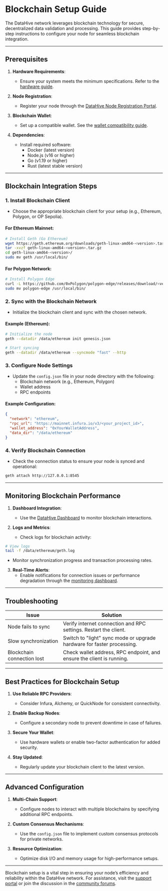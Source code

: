# Blockchain Setup Guide

The DataHive network leverages blockchain technology for secure, decentralized data validation and processing. This guide provides step-by-step instructions to configure your node for seamless blockchain integration.

---

## Prerequisites

1. **Hardware Requirements**:
   - Ensure your system meets the minimum specifications. Refer to the [hardware guide](/docs/onboarding/hardware.md).

2. **Node Registration**:
   - Register your node through the [DataHive Node Registration Portal](https://www.datahive.network/nodes).

3. **Blockchain Wallet**:
   - Set up a compatible wallet. See the [wallet compatibility guide](/docs/onboarding/wallets.md).

4. **Dependencies**:
   - Install required software:
     - Docker (latest version)
     - Node.js (v16 or higher)
     - Go (v1.19 or higher)
     - Rust (latest stable version)

---

## Blockchain Integration Steps

### 1. Install Blockchain Client
- Choose the appropriate blockchain client for your setup (e.g., Ethereum, Polygon, or OP Sepolia).

#### For Ethereum Mainnet:
```bash
# Install Geth (Go Ethereum)
wget https://geth.ethereum.org/downloads/geth-linux-amd64-<version>.tar.gz
tar -xvzf geth-linux-amd64-<version>.tar.gz
cd geth-linux-amd64-<version>/
sudo mv geth /usr/local/bin/
```

#### For Polygon Network:
```bash
# Install Polygon Edge
curl -L https://github.com/0xPolygon/polygon-edge/releases/download/<version>/polygon-edge.tar.gz | tar -xz
sudo mv polygon-edge /usr/local/bin/
```

### 2. Sync with the Blockchain Network
- Initialize the blockchain client and sync with the chosen network.

#### Example (Ethereum):
```bash
# Initialize the node
geth --datadir /data/ethereum init genesis.json

# Start syncing
geth --datadir /data/ethereum --syncmode "fast" --http
```

### 3. Configure Node Settings
- Update the `config.json` file in your node directory with the following:
  - Blockchain network (e.g., Ethereum, Polygon)
  - Wallet address
  - RPC endpoints

#### Example Configuration:
```json
{
  "network": "ethereum",
  "rpc_url": "https://mainnet.infura.io/v3/<your_project_id>",
  "wallet_address": "0xYourWalletAddress",
  "data_dir": "/data/ethereum"
}
```

### 4. Verify Blockchain Connection
- Check the connection status to ensure your node is synced and operational:
```bash
geth attach http://127.0.0.1:8545
```

---

## Monitoring Blockchain Performance

1. **Dashboard Integration**:
   - Use the [DataHive Dashboard](/docs/onboarding/dashboard.md) to monitor blockchain interactions.

2. **Logs and Metrics**:
   - Check logs for blockchain activity:
```bash
# View logs
tail -f /data/ethereum/geth.log
```
   - Monitor synchronization progress and transaction processing rates.

3. **Real-Time Alerts**:
   - Enable notifications for connection issues or performance degradation through the [monitoring dashboard](/docs/onboarding/monitoring.md).

---

## Troubleshooting

| **Issue**                | **Solution**                                                                |
|--------------------------|----------------------------------------------------------------------------|
| Node fails to sync       | Verify internet connection and RPC settings. Restart the client.          |
| Slow synchronization     | Switch to "light" sync mode or upgrade hardware for faster processing.    |
| Blockchain connection lost | Check wallet address, RPC endpoint, and ensure the client is running.     |

---

## Best Practices for Blockchain Setup

1. **Use Reliable RPC Providers**:
   - Consider Infura, Alchemy, or QuickNode for consistent connectivity.

2. **Enable Backup Nodes**:
   - Configure a secondary node to prevent downtime in case of failures.

3. **Secure Your Wallet**:
   - Use hardware wallets or enable two-factor authentication for added security.

4. **Stay Updated**:
   - Regularly update your blockchain client to the latest version.

---

## Advanced Configuration

1. **Multi-Chain Support**:
   - Configure nodes to interact with multiple blockchains by specifying additional RPC endpoints.

2. **Custom Consensus Mechanisms**:
   - Use the `config.json` file to implement custom consensus protocols for private networks.

3. **Resource Optimization**:
   - Optimize disk I/O and memory usage for high-performance setups.

---

Blockchain setup is a vital step in ensuring your node’s efficiency and reliability within the DataHive network. For assistance, visit the [support portal](/docs/onboarding/support/tickets.md) or join the discussion in the [community forums](/docs/onboarding/community/forums.md).
